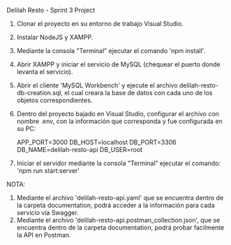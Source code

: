 Delilah Resto - Sprint 3 Project

1. Clonar el proyecto en su entorno de trabajo Visual Studio.
2. Instalar NodeJS y XAMPP.
3. Mediante la consola "Terminal" ejecutar el comando 'npm install'.
4. Abrir XAMPP y iniciar el servicio de MySQL (chequear el puerto donde levanta el servicio).
5. Abrir el cliente 'MySQL Workbench' y ejecute el archivo delilah-resto-db-creation.sql, el cual creara la base de datos con cada uno de los objetos correspondientes.

6. Dentro del proyecto bajado en Visual Studio, configurar el archivo con nombre .env, con la información que corresponda y fue configurada en su PC:

      APP_PORT=3000
      DB_HOST=localhost
      DB_PORT=3306
      DB_NAME=delilah-resto-api
      DB_USER=root

7. Iniciar el servidor mediante la consola "Terminal" ejecutar el comando: 'npm run start:server'

NOTA:
1. Mediante el archivo 'delilah-resto-api.yaml' que se encuentra dentro de la carpeta documentation, podrá acceder a la información para cada servicio vía Swagger.
2. Mediante el archivo 'delilah-resto-api.postman_collection.json', que se encuentra dentro de la carpeta documentation, podrá probar facilmente la API en Postman.